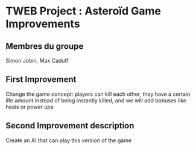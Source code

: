 # TWEB Project : Asteroïd Game Improvements


## Membres du groupe

Simon Jobin, Max Caduff


## First Improvement 

Change the game concept: players can kill each other, they have a certain life amount instead of being instantly killed, and we will add bonuses like heals or power ups


## Second Improvement description


Create an AI that can play this version of the game